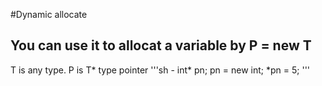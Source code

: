 #Dynamic allocate
## You can use it to allocat a variable by P = new T
T is any type. P is  T* type  pointer
'''sh
        - int* pn;
          pn = new int;
          *pn = 5;
'''

